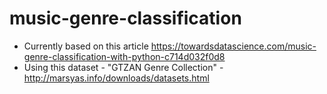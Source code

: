 # music-genre-classification

* Currently based on this article https://towardsdatascience.com/music-genre-classification-with-python-c714d032f0d8
* Using this dataset - "GTZAN Genre Collection" - http://marsyas.info/downloads/datasets.html
